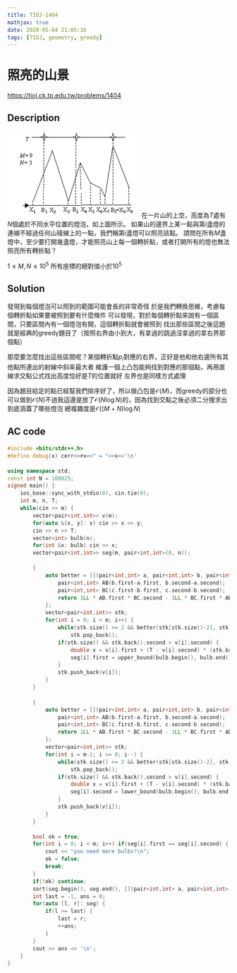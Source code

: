```yaml
---
title: TIOJ-1404
mathjax: true
date: 2020-05-04 21:05:10
tags: [TIOJ, geometry, greedy]
---
```

# 照亮的山景

https://tioj.ck.tp.edu.tw/problems/1404

## Description
![404 QQ](description.gif)
在一片山的上空，高度為$T$處有$N$個處於不同水平位置的燈泡，如上圖所示。
如果山的邊界上某一點與第$i$盞燈的連線不經過任何山稜線上的一點，我們稱第$i$盞燈可以照亮該點。
請問在所有$M$盞燈中，至少要打開幾盞燈，才能照亮山上每一個轉折點，或者打開所有的燈也無法照亮所有轉折點？

$1 \leq M, N \leq 10^5$
所有座標的絕對值小於$10^5$

## Solution
發現到每個燈泡可以照到的範圍可能會長的非常奇怪
於是我們轉換思維，考慮每個轉折點如果要被照到要有什麼條件
可以發現，對於每個轉折點來說有一個區間，只要區間內有一個燈泡有開，這個轉折點就會被照到
找出那些區間之後這題就是經典的greedy題目了（按照右界由小到大，有拿過的跳過沒拿過的拿右界那個點）

那麼要怎麼找出這些區間呢？某個轉折點$p_i$對應的右界，正好是他和他右邊所有其他點所連出的射線中斜率最大者
維護一個上凸包能夠找到對應的那個點，再用直線求交點公式找出高度恰好是$T$的位置就好
左界也是同樣方式處理

因為題目給定的點已經幫我們排序好了，所以做凸包是$\mathcal{O}(M)$，而greedy的部分也可以做到$\mathcal{O}(N)$不過我這邊是放了$\mathcal{O}(N\log N)$的，因為找到交點之後必須二分搜求出到底涵蓋了哪些燈泡
總複雜度是$\mathcal{O}((M+N)\log N)$

## AC code
```cpp
#include <bits/stdc++.h>
#define debug(x) cerr<<#x<<" = "<<x<<'\n'

using namespace std;
const int N = 100025;
signed main() {
    ios_base::sync_with_stdio(0), cin.tie(0);
    int m, n, T;
    while(cin >> m) {
        vector<pair<int,int>> v(m);
        for(auto &[x, y]: v) cin >> x >> y;
        cin >> n >> T;
        vector<int> bulb(n);
        for(int &x: bulb) cin >> x;
        vector<pair<int,int>> seg(m, pair<int,int>(0, n));

        {
            auto better = [](pair<int,int> a, pair<int,int> b, pair<int,int> c) {
                pair<int,int> AB(b.first-a.first, b.second-a.second);
                pair<int,int> BC(c.first-b.first, c.second-b.second);
                return 1LL * AB.first * BC.second - 1LL * BC.first * AB.second > 0;
            };
            vector<pair<int,int>> stk;
            for(int i = 0; i < m; i++) {
                while(stk.size() >= 2 && better(stk[stk.size()-2], stk[stk.size()-1], v[i]))
                    stk.pop_back();
                if(stk.size() && stk.back().second > v[i].second) {
                    double x = v[i].first + (T - v[i].second) * (stk.back().first - v[i].first) / double(stk.back().second - v[i].second);
                    seg[i].first = upper_bound(bulb.begin(), bulb.end(), x) - bulb.begin();
                }
                stk.push_back(v[i]);
            }
        }

        {
            auto better = [](pair<int,int> a, pair<int,int> b, pair<int,int> c) {
                pair<int,int> AB(b.first-a.first, b.second-a.second);
                pair<int,int> BC(c.first-b.first, c.second-b.second);
                return 1LL * AB.first * BC.second - 1LL * BC.first * AB.second < 0;
            };
            vector<pair<int,int>> stk;
            for(int i = m-1; i >= 0; i--) {
                while(stk.size() >= 2 && better(stk[stk.size()-2], stk[stk.size()-1], v[i]))
                    stk.pop_back();
                if(stk.size() && stk.back().second > v[i].second) {
                    double x = v[i].first + (T - v[i].second) * (stk.back().first - v[i].first) / double(stk.back().second - v[i].second);
                    seg[i].second = lower_bound(bulb.begin(), bulb.end(), x) - bulb.begin();
                }
                stk.push_back(v[i]);
            }
        }

        bool ok = true;
        for(int i = 0; i < m; i++) if(seg[i].first == seg[i].second) {
            cout << "you need more bulbs!\n";
            ok = false;
            break;
        }
        if(!ok) continue;
        sort(seg.begin(), seg.end(), [](pair<int,int> a, pair<int,int> b){return a.second < b.second;});
        int last = -1, ans = 0;
        for(auto [l, r]: seg) {
            if(l >= last) {
                last = r;
                ++ans;
            }
        }
        cout << ans << '\n';
    }
}
```

